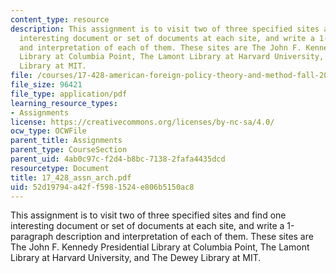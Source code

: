 ```yaml
---
content_type: resource
description: This assignment is to visit two of three specified sites and find one
  interesting document or set of documents at each site, and write a 1-paragraph description
  and interpretation of each of them. These sites are The John F. Kennedy Presidential
  Library at Columbia Point, The Lamont Library at Harvard University, and The Dewey
  Library at MIT.
file: /courses/17-428-american-foreign-policy-theory-and-method-fall-2004/52d19794a42ff5981524e806b5150ac8_17_428_assn_arch.pdf
file_size: 96421
file_type: application/pdf
learning_resource_types:
- Assignments
license: https://creativecommons.org/licenses/by-nc-sa/4.0/
ocw_type: OCWFile
parent_title: Assignments
parent_type: CourseSection
parent_uid: 4ab0c97c-f2d4-b8bc-7138-2fafa4435dcd
resourcetype: Document
title: 17_428_assn_arch.pdf
uid: 52d19794-a42f-f598-1524-e806b5150ac8
---
```

This assignment is to visit two of three specified sites and find one interesting document or set of documents at each site, and write a 1-paragraph description and interpretation of each of them. These sites are The John F. Kennedy Presidential Library at Columbia Point, The Lamont Library at Harvard University, and The Dewey Library at MIT.